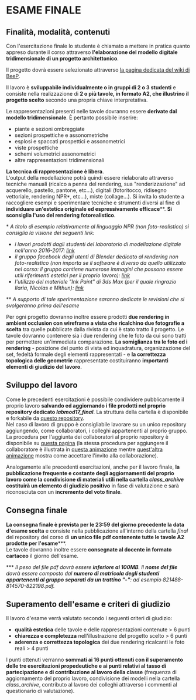 # ESAME FINALE

## Finalità, modalità, contenuti

Con l'esercitazione finale lo studente è chiamato a mettere in pratica quanto appreso durante il corso attraverso **l'elaborazione del modello digitale tridimensionale di un progetto architettonico**.

Il progetto dovrà essere selezionato attraverso [la pagina dedicata del wiki di BeeP](https://beep.metid.polimi.it/web/2017-18-laboratorio-di-modellazione-digitale-dello-spazio-marco-ferrara-/wiki/-/wiki/Main/Lista+progetti+per+esame).

Il lavoro è **sviluppabile individualmente o in gruppi di 2 o 3 studenti** e consiste nella realizzazione di **2 o più tavole, in formato A2, che illustrino il progetto scelto** secondo una propria chiave interpretativa.

Le rappresentazioni presenti nelle tavole dovranno essere **derivate dal modello tridimensionale**. È pertanto possibile inserire:

- piante e sezioni ombreggiate
- sezioni prospettiche e assonometriche
- esplosi e spaccati prospettici e assonometrici
- viste prospettiche
- schemi volumetrici assonometrici
- altre rappresentazioni tridimensionali

**La tecnica di rappresentazione è libera**.   
L'output della modellazione potrà quindi essere rielaborato attraverso tecniche manuali (ricalco a penna del rendering, sua "renderizzazione" ad acquerello, pastello, pantone, etc...), digitali (fotoritocco, ridisegno vettoriale, rendering NPR\*, etc...), miste (collage...).
Si invita lo studente a raccogliere esempi e sperimentare tecniche e strumenti diversi al fine di __individuare un'estetica originale ed espressivamente efficace__\*\*.
**Si sconsiglia l'uso del rendering fotorealistico**.

\* *A titolo di esempio relativamente al linguaggio NPR (non foto-realistico) si consiglia la visione dei seguenti link:*

- *i lavori prodotti dagli studenti del laboratorio di modellazione digitale nell'anno 2016-2017: [link](https://issuu.com/mfarchitetti/docs/all)*
- *il gruppo facebook degli utenti di Blender dedicato al rendering non foto-realistico (non importa se il software è diverso da quello utilizzato nel corso: il gruppo contiene numerose immagini che possono essere utili riferimenti estetici per il proprio lavoro): [link](https://www.facebook.com/groups/BNPRandFreestyle/)*
- *l'utilizzo del materiale "Ink Paint" di 3ds Max (per il quale ringrazio Ilaria, Nicolas e Mithun): [link](https://www.treddi.com/forum/topic/30-3dsmax-materiale-ink-%E2%80%98n-paint/)*

\*\* *A supporto di tale sperimentazione saranno dedicate le revisioni che si svolgeranno prima dell'esame*

Per ogni progetto dovranno inoltre essere prodotti **due rendering in ambient occlusion con wireframe a vista che ricalchino due fotografie a scelta** tra quelle pubblicate dalla rivista da cui è stato tratto il progetto. Le tavole dovranno contenere sia i due rendering che le foto da cui sono tratti per permettere un'immediata comparazione. **La somiglianza tra le foto ed i rendering** - posizione del punto di vista ed inquadratura, organizzazione del set, fedeltà formale degli elementi rappresentati - e **la correttezza topologica delle geometrie** rappresentate costituiranno **importanti elementi di giudizio del lavoro**.

## Sviluppo del lavoro

Come le precedenti esercitazioni è possibile condividere pubblicamente il proprio lavoro __salvando ed aggiornando i file prodotti nel proprio repository dedicato *labmod17_final*__. La struttura della cartella è disponibile e forkabile da [questo repository](https://github.com/strumet/labmod17_final).   
Nel caso di lavoro di gruppo è consigliabile lavorare su un unico repository aggiungendo, come collaboratori, i colleghi appartenenti al proprio gruppo. La procedura per l'aggiunta dei collaboratori al proprio repository è disponibile su [questa pagina](https://help.github.com/articles/inviting-collaborators-to-a-personal-repository/) (la stessa procedura per aggiungere il collaboratore è illustrata in [questa animazione](https://raw.githubusercontent.com/strumet/strumet.github.io/master/labmod/guides/add_collaborators/01_add_collaborators.gif) mentre [quest'altra animazione](https://raw.githubusercontent.com/strumet/strumet.github.io/master/labmod/guides/add_collaborators/02_accept_invitation.gif) mostra come accettare l'invito alla collaborazione).

Analogamente alle precedenti esercitazioni, anche per il lavoro finale, __la pubblicazione frequente e costante degli aggiornamenti del proprio lavoro come la condivisione di materiali utili nella cartella *class_archive* costituirà un elemento di giudizio positivo__ in fase di valutazione e sarà riconosciuta con un __incremento del voto finale__.

## Consegna finale

__La consegna finale è prevista per le 23:59 del giorno precedente la data d'esame scelta__ e consiste nella pubblicazione all'interno della cartella *final* del repository del corso di **un unico file pdf contenente tutte le tavole A2 prodotte per l'esame**\*\*\*.   
Le tavole dovranno inoltre essere **consegnate al docente in formato cartaceo** il giorno dell'esame.

\*\*\* *Il peso del file pdf dovrà essere __inferiore ai 100MB__. Il __nome del file__ dovrà essere composto dal __numero di matricola degli studenti appartenenti al gruppo separati da un trattino "-"__: ad esempio 821488-814570-822198.pdf.*

## Superamento dell'esame e criteri di giudizio

Il lavoro d'esame verrà valutato secondo i seguenti criteri di giudizio:

- **qualità estetica** delle tavole e delle rappresentazioni contenute > 6 punti
- **chiarezza e completezza** nell'illustrazione del progetto scelto > 6 punti
- **aderenza e correttezza topologica** dei due rendering ricalcanti le foto reali > 4 punti

I punti ottenuti verranno **sommati ai 16 punti ottenuti con il superamento delle tre esercitazioni propedeutiche e ai punti relativi al tasso di partecipazione e di contribuzione al lavoro della classe** (frequenza di aggiornamento del proprio lavoro, condivisione dei modelli nella cartella *class_archive*, contributo al lavoro dei colleghi attraverso i commenti al questionario di valutazione).
